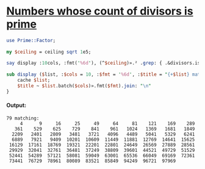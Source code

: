 [1]: https://rosettacode.org/wiki/Numbers_whose_count_of_divisors_is_prime

# [Numbers whose count of divisors is prime][1]

```perl
use Prime::Factor;
 
my $ceiling = ceiling sqrt 1e5;
 
say display :10cols, :fmt('%6d'), (^$ceiling)».² .grep: { .&divisors.is-prime };
 
sub display ($list, :$cols = 10, :$fmt = '%6d', :$title = "{+$list} matching:\n" )   {
    cache $list;
    $title ~ $list.batch($cols)».fmt($fmt).join: "\n"
}
```

#### Output:
```
79 matching:
     4      9     16     25     49     64     81    121    169    289
   361    529    625    729    841    961   1024   1369   1681   1849
  2209   2401   2809   3481   3721   4096   4489   5041   5329   6241
  6889   7921   9409  10201  10609  11449  11881  12769  14641  15625
 16129  17161  18769  19321  22201  22801  24649  26569  27889  28561
 29929  32041  32761  36481  37249  38809  39601  44521  49729  51529
 52441  54289  57121  58081  59049  63001  65536  66049  69169  72361
 73441  76729  78961  80089  83521  85849  94249  96721  97969
```
